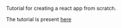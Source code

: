 Tutorial for creating a react app from scratch.

The tutorial is present [here](https://www.sentinelstand.com/article/create-react-app-from-scratch-with-webpack-and-babel)